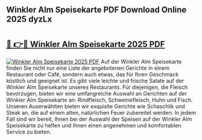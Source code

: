 ## Winkler Alm Speisekarte PDF Download Online 2025 dyzLx

# <h2><a href="http://gcb12n3.nevu.top/?p=Winkler+Alm+Speisekarte">🔗 👉🔴 Winkler Alm Speisekarte 2025 PDF</a></h2>

[![Winkler Alm Speisekarte 2025 PDF](https://i.imgur.com/dBaPXMq.png)](http://gcb12n3.nevu.top/?p=Winkler+Alm+Speisekarte)
Auf der Winkler Alm Speisekarte finden Sie nicht nur eine Liste der angebotenen Gerichte in einem Restaurant oder Café, sondern auch etwas, das für Ihren Geschmack köstlich und geeignet ist. Es gibt viele leichte und frische Salate auf der Winkler Alm Speisekarte unseres Restaurants. Für diejenigen, die Fleisch bevorzugen, bieten wir eine umfangreiche Auswahl an Gerichten auf der Winkler Alm Speisekarte an: Rindfleisch, Schweinefleisch, Huhn und Fisch. Unseren Auserwählten bieten wir exquisite Gerichte wie Schaschlik und Steak an, die auf einem alten, natürlichen Feuer zubereitet werden. In jedem Fall sind wir bereit, Ihnen bei der Auswahl der Speisen auf der Winkler Alm Speisekarte zu helfen und Ihnen einen angenehmen und komfortablen Service zu bieten.
